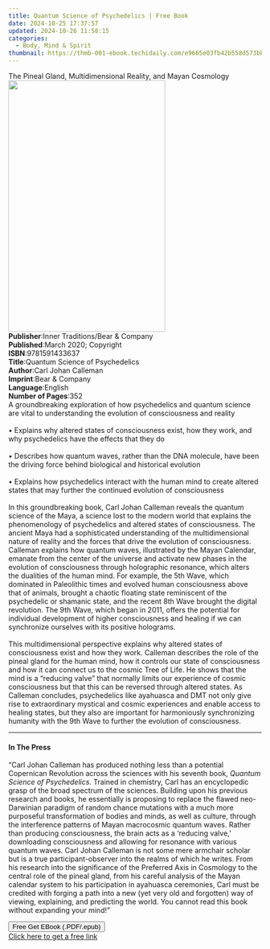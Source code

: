 ```yaml
---
title: Quantum Science of Psychedelics | Free Book
date: 2024-10-25 17:37:57
updated: 2024-10-26 11:58:15
categories:
  - Body, Mind & Spirit
thumbnail: https://thmb-001-ebook.techidaily.com/e9665e03fb42b558d573bbe226c6186f228dcd4e4663c4f1d71ffdc9ceba6a1f.jpg
---
```

<main id="book-container">
  <div class="flex flex-col">
    <div class="book-brief flex-1 py-6 px-4 sm:p-6 md:py-10 md:px-8">
      <!-- brief-->
      <div class="book-brief-main">
        The Pineal Gland, Multidimensional Reality, and Mayan Cosmology
      </div>
    </div>
    <div
      class="book-meta-info flex-1 grid gap-4 col-start-1 col-end-3 row-start-1 sm:mb-6 sm:grid-cols-4 lg:gap-6 lg:col-start-2 lg:row-end-6 lg:row-span-6 lg:mb-0"
    >
      <div
        class="book-meta-info-left place-content-center mt-4 p-4 text-sm leading-6 col-start-2 col-span-2 dark:text-slate-400"
      >
        <img
          class="w-full h-500 object-cover rounded-lg sm:h-255 sm:col-span-2 lg:col-span-full"
          src="https://img-001-ebook.techidaily.com/32624ebcce2093a451c0b7f97229bfe770ad7795ff34c270c785896580a9e5c6.jpg"
          alt=""
          width="312"
          height="500"
        />
      </div>
      <div
        class="book-meta-info-right mt-2 col-start-1 row-start-2 col-span-3 self-center"
      >
        <!-- meta data  -->
        <div class="flex flex-col px-4 md:px-8">
          <div class="flex-1">
            <strong>Publisher</strong>:<span class="px-2"
              >Inner Traditions/Bear &amp; Company</span
            >
          </div>
          <div class="flex-1">
            <strong>Published</strong>:<span class="px-2"
              >March 2020; Copyright</span
            >
          </div>
          <div class="flex-1">
            <strong>ISBN</strong>:<span class="px-2">9781591433637</span>
          </div>
          <div class="flex-1">
            <strong>Title</strong>:<span class="px-2"
              >Quantum Science of Psychedelics</span
            >
          </div>
          <div class="flex-1">
            <strong>Author</strong>:<span class="px-2"
              >Carl Johan Calleman</span
            >
          </div>
          <div class="flex-1">
            <strong>Imprint</strong>:<span class="px-2"
              >Bear &amp; Company</span
            >
          </div>
          <div class="flex-1">
            <strong>Language</strong>:<span class="px-2">English</span>
          </div>
          <div class="flex-1">
            <strong>Number of Pages</strong>:<span class="px-2">352</span>
          </div>
        </div>
      </div>
    </div>
    <div class="book-description flex-1 py-6 px-4 sm:p-6 md:py-10 md:px-8">
      <div class="book-description-main">
        <div accordion-content="" id="description">
          A groundbreaking exploration of how psychedelics and quantum science
          are vital to understanding the evolution of consciousness and reality
          <br /><br />• Explains why altered states of consciousness exist, how
          they work, and why psychedelics have the effects that they do
          <br /><br />• Describes how quantum waves, rather than the DNA
          molecule, have been the driving force behind biological and historical
          evolution <br /><br />• Explains how psychedelics interact with the
          human mind to create altered states that may further the continued
          evolution of consciousness <br /><br />In this groundbreaking book,
          Carl Johan Calleman reveals the quantum science of the Maya, a science
          lost to the modern world that explains the phenomenology of
          psychedelics and altered states of consciousness. The ancient Maya had
          a sophisticated understanding of the multidimensional nature of
          reality and the forces that drive the evolution of consciousness.
          Calleman explains how quantum waves, illustrated by the Mayan
          Calendar, emanate from the center of the universe and activate new
          phases in the evolution of consciousness through holographic
          resonance, which alters the dualities of the human mind. For example,
          the 5th Wave, which dominated in Paleolithic times and evolved human
          consciousness above that of animals, brought a chaotic floating state
          reminiscent of the psychedelic or shamanic state, and the recent 8th
          Wave brought the digital revolution. The 9th Wave, which began in
          2011, offers the potential for individual development of higher
          consciousness and healing if we can synchronize ourselves with its
          positive holograms. <br /><br />This multidimensional perspective
          explains why altered states of consciousness exist and how they work.
          Calleman describes the role of the pineal gland for the human mind,
          how it controls our state of consciousness and how it can connect us
          to the cosmic Tree of Life. He shows that the mind is a “reducing
          valve” that normally limits our experience of cosmic consciousness but
          that this can be reversed through altered states. As Calleman
          concludes, psychedelics like ayahuasca and DMT not only give rise to
          extraordinary mystical and cosmic experiences and enable access to
          healing states, but they also are important for harmoniously
          synchronizing humanity with the 9th Wave to further the evolution of
          consciousness.
        </div>
        <div class="accordion-fader"></div>
      </div>
    </div>
    <div class="book-excerpts flex-1 py-6 px-4 sm:p-6 md:py-10 md:px-8">
      <!-- excerpts-->
      <div class="book-excerpts-main">
        <hr />
        <h4 class="placeholder placeholder-heading">
          <span>In The Press</span>
        </h4>
        <p>
          “Carl Johan Calleman has produced nothing less than a potential
          Copernican Revolution across the sciences with his seventh book,
          <i>Quantum Science of Psychedelics</i>. Trained in chemistry, Carl has
          an encyclopedic grasp of the broad spectrum of the sciences. Building
          upon his previous research and books, he essentially is proposing to
          replace the flawed neo-Darwinian paradigm of random chance mutations
          with a much more purposeful transformation of bodies and minds, as
          well as culture, through the interference patterns of Mayan
          macrocosmic quantum waves. Rather than producing consciousness, the
          brain acts as a ‘reducing valve,’ downloading consciousness and
          allowing for resonance with various quantum waves. Carl Johan Calleman
          is not some mere armchair scholar but is a true participant-observer
          into the realms of which he writes. From his research into the
          significance of the Preferred Axis in Cosmology to the central role of
          the pineal gland, from his careful analysis of the Mayan calendar
          system to his participation in ayahuasca ceremonies, Carl must be
          credited with forging a path into a new (yet very old and forgotten)
          way of viewing, explaining, and predicting the world. You cannot read
          this book without expanding your mind!”
        </p>
      </div>
    </div>
    <div
      class="book-about-author flex-1 py-6 px-4 sm:p-6 md:py-10 md:px-8"
    ></div>
    <div class="book-free-get flex-1 py-6 px-4 sm:p-6 md:py-10 md:px-8">
      <button
        id="btn-free-get"
        class="bg-blue-500 hover:bg-blue-700 text-white font-bold py-2 px-4 rounded"
      >
        Free Get EBook (.PDF/.epub)
      </button>
      <div id="countdown-display" class="px-2 text-lg mt-2"></div>
      <a
        id="free-link"
        class="hidden bg-blue-500 hover:bg-blue-700 text-white font-bold py-2 px-4 rounded"
        href="https://www.ebooks.com/en-us/book/209776240/quantum-science-of-psychedelics/carl-johan-calleman/"
        target="_blank"
        >Click here to get a free link</a
      >
    </div>
    <script>
      let countdownTime = 0;
      let countdownInterval = null;
      document
        .getElementById('btn-free-get')
        .addEventListener('click', startCountdown);
      function startCountdown() {
        countdownTime = new Date().getTime() + 60000 * 3;
        countdownInterval = setInterval(updateCountdown, 1000);
        document.getElementById('btn-free-get').disabled = true;
        document
          .getElementById('btn-free-get')
          .classList.add('bg-gray-500', 'cursor-not-allowed');
      }
      function updateCountdown() {
        let currentTime = new Date().getTime();
        let timeLeft = countdownTime - currentTime;
        let secondsLeft = Math.floor(timeLeft / 1000);
        document.getElementById('countdown-display').innerHTML =
          `Remaining time: ${secondsLeft} seconds.`;
        if (secondsLeft <= 0) {
          clearInterval(countdownInterval);
          document.getElementById('btn-free-get').classList.add('hidden');
          document.getElementById('free-link').classList.remove('hidden');
          document.getElementById('countdown-display').innerHTML = '';
        }
      }
    </script>
  </div>
</main>
